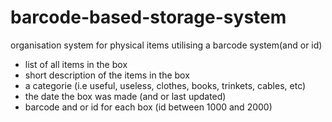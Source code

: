 # barcode-based-storage-system
organisation system for physical items utilising a barcode system(and or id)

* list of all items in the box
* short description of the items in the box
* a categorie (i.e useful, useless, clothes, books, trinkets, cables, etc)
* the date the box was made (and or last updated)
* barcode and or id for each box (id between 1000 and 2000)
